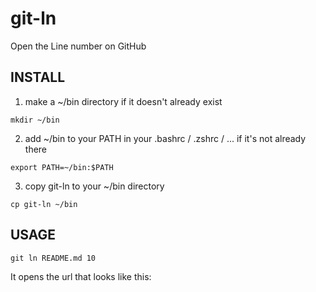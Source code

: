 # git-ln
Open the Line number on GitHub

## INSTALL
1. make a ~/bin directory if it doesn't already exist

  `mkdir ~/bin`
  
2. add ~/bin to your PATH in your .bashrc / .zshrc / ... if it's not
   already there
   
  `export PATH=~/bin:$PATH`
   
3. copy git-ln to your ~/bin directory

  `cp git-ln ~/bin`

## USAGE
`git ln README.md 10`

It opens the url that looks like this:

